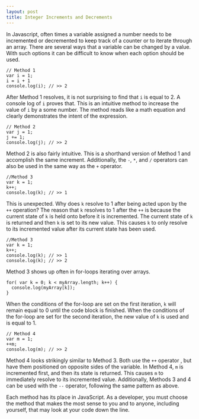 ```yaml
---
layout: post
title: Integer Increments and Decrements
---
```


In Javascript, often times a variable assigned a number needs to be incremented or decremented to keep track of a counter or to iterate through an array. There are several ways that a variable can be changed by a value. With such options it can be difficult to know when each option should be used.

```
// Method 1
var i = 1;
i = i + 1
console.log(i); // >> 2
```

After Method 1 resolves, it is not surprising to find that `i` is equal to 2. A console log of `i` proves that. This is an intuitive method to increase the value of `i` by a some number. The method reads like a math equation and clearly demonstrates the intent of the expression.

```
// Method 2
var j = 1;
j += 1;
console.log(j); // >> 2
```

Method 2 is also fairly intuitive. This is a shorthand version of Method 1 and accomplish the same increment. Additionally, the `-`, `*`, and `/` operators can also be used in the same way as the `+` operator.

```
//Method 3
var k = 1;
k++;
console.log(k); // >> 1
```

This is unexpected. Why does `k` resolve to 1 after being acted upon by the `++` operation? The reason that `k` resolves to 1 after the `++` is because the current state of `k` is held onto before it is incremented. The current state of `k` is returned and then `k` is set to its new value. This causes `k` to only resolve to its incremented value after its current state has been used.

```
//Method 3
var k = 1;
k++;
console.log(k); // >> 1
console.log(k); // >> 2
```

Method 3 shows up often in for-loops iterating over arrays.

```
for( var k = 0; k < myArray.length; k++) {
  console.log(myArray[k]); 
}
```

When the conditions of the for-loop are set on the first iteration, `k` will remain equal to 0 until the code block is finished. When the conditions of the for-loop are set for the second iteration, the new value of `k` is used and is equal to 1.

```
// Method 4
var m = 1;
++m;
console.log(m); // >> 2
```

Method 4 looks strikingly similar to Method 3. Both use the `++` operator , but have them positioned on opposite sides of the variable. In Method 4, `m` is incremented first, and then its state is returned. This causes `m` to immediately resolve to its incremented value. Additionally, Methods 3 and 4 can be used with the `--` operator, following the same pattern as above.

Each method has its place in JavaScript. As a developer, you must choose the method that makes the most sense to you and to anyone, including yourself, that may look at your code down the line.
